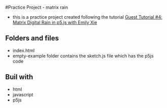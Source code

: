 #Practice Project - matrix rain
- this is a practice project created following the tutorial [Guest Tutorial #4: Matrix Digital Rain in p5.js with Emily Xie](https://www.youtube.com/watch?v=S1TQCi9axzg)

## Folders and files
- index.html
- empty-example folder contains the sketch.js file which has the p5js code

## Buil with
- html
- javascript 
- p5js
